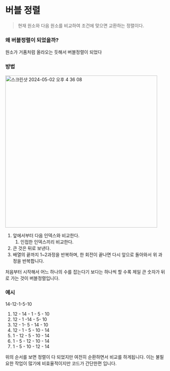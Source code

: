 # 버블 정렬

> 현재 원소와 다음 원소를 비교하여 조건에 맞으면 교환하는 정렬이다.
> 

### 왜 버블정렬이 되었을까?

원소가 거품처럼 올라오는 듯해서 버블정렬이 되었다

### 방법

<img width="477" alt="스크린샷 2024-05-02 오후 4 36 08" src="https://github.com/jjunhaa0211/Algorithm-Junha/assets/102890390/1996403b-7a8d-4815-b28f-e788114eee83">


1. 앞에서부터 다음 인덱스와 비교한다.
    1. 인접한 인덱스끼리 비교한다.
2. 큰 것은 뒤로 보낸다.
3. 배열의 끝까지 1~2과정을 반복하며, 한 회전이 끝나면 다시 앞으로 돌아와서 위 과정을 반복합니다.

처음부터 시작해서 어느 하나의 수를 잡는다기 보다는 하나씩 할 수록 제일 큰 숫자가 뒤로 가는 것이 버블정렬입니다.

### 예시

14-12-1-5-10

1. 12 - 14 - 1 - 5 - 10
2. 12 - 1 -14 - 5- 10
3. 12 - 1- 5 - 14 - 10
4. 12 - 1 - 5 - 10 - 14
5. 1 - 12 - 5 - 10 - 14
6. 1 - 5 - 12 - 10 - 14
7. 1 - 5 - 10 - 12 - 14

위의 순서를 보면 정렬이 다 되었지만 여전히 순환하면서 비교를 하게됩니다. 이는 불필요한 작업이 많기에 비효율적이지만 코드가 간단한편 입니다.
